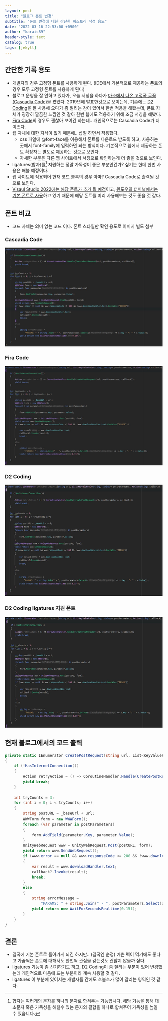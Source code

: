 ```yaml
---
layout: post
title: "블로그 폰트 변경"
subtitle: "폰트 변경에 대한 간단한 히스토리 작성 용도"
date: "2022-03-16 22:53:00 +0900"
author: "karais89"
header-style: text
catalog: true
tags: [jekyll]
---
```


## 간단한 기록 용도
- 개발자의 경우 고정형 폰트를 사용하게 된다. (IDE에서 기본적으로 제공하는 폰트의 경우 모두 고정형 폰트를 사용하게 된다)
- 블로그 운영을 잘 안하고 있다가, 오늘 서칭을 하다가 [마소에서 나온 고정폭 글꼴(Cascadia Code)][1]을 봤었다. 2019년에 발표한것으로 보이는데, 기존에는 [D2 Coding][2]을 잘 사용해 오다가 좀 질리는 감이 있어서 한번 적용을 해봤는데, 폰트 자체가 굉장히 깔끔한 느낌인 것 같아 한번 웹에도 적용하기 위해 조금 서칭을 해봤다.
- [Fira Code][3]의 경우도 괜찮아 보이긴 하는데.. 개인적으로는 Cascadia Code가 더 이쁘다.
- 웹 자체에 대한 지식이 없기 때문에.. 삽질 하면서 적용했다.
    - css 파일에 @font-face를 이용해서 폰트를 다운로드 받도록 하고, 사용하는 곳에서 font-family에 입력하면 되는 방식이다. 기본적으로 웹에서 제공하는 폰트 확장자는 별도로 제공하는 것으로 보인다.
    - 자세한 부분은 다른 웹 사이트에서 서칭으로 확인하는게 더 좋을 것으로 보인다.
- ligatures(합자)를[^1] 지원하는 정말 가독성이 좋은 부분인건가? 싶기는 한데 한번 사용은 해볼 예정이다.
- 웹 사이트에 적용되어 현재 코드 블록의 경우 아마? Cascadia Code로 출력될 것으로 보인다.
- [Visaul Studio 2022에는 해당 폰트가 추가 될 예정][4]이고, [윈도우의 터미널에서는 기본 폰트로 사용][5]하고 있기 때문에 해당 폰트를 미리 사용해보는 것도 좋을 것 같다.

## 폰트 비교
- 코드 자체는 의미 없는 코드 이다. 폰트 스타일만 확인 용도로 이미지 별도 첨부

### Cascadia Code
![cascadia-code](/img/in-post/jekyll/2022-03-16-cascadia-code.jpg)

### Fira Code
![fira-code](/img/in-post/jekyll/2022-03-16-fira-code.jpg)

### D2 Coding
![d2coding](/img/in-post/jekyll/2022-03-16-d2coding.jpg)

### D2 Coding ligatures 지원 폰트
![d2coding-l](/img/in-post/jekyll/2022-03-16-d2coding-l.jpg)

## 현재 블로그에서의 코드 출력
```cs
private static IEnumerator CreatePostRequest(string url, List<KeyValuePair<string, string>> postParameters, Action<string> callback)
{
    if (!HasInternetConnection())
    {
        Action retryAction = () => CoroutineHandler.Handle(CreatePostRequest(url, postParameters, callback));
        yield break;
    }
    
    int tryCounts = 3;
    for (int i = 0; i < tryCounts; i++)
    {
        string postURL = _baseUrl + url;
        WWWForm form = new WWWForm();
        foreach (var parameter in postParameters)
        {
            form.AddField(parameter.Key, parameter.Value);
        }
        UnityWebRequest www = UnityWebRequest.Post(postURL, form);
        yield return www.SendWebRequest();
        if (www.error == null && www.responseCode <= 200 && !www.downloadHandler.text.Contains("ERROR"))
        {
            var result = www.downloadHandler.text;
            callback?.Invoke(result);
            break;
        }
        else
        {
            string errorMessage =
                "PARAMS: " + string.Join(" - ", postParameters.Select(x => x.Key + ": " + x.Value));
            yield return new WaitForSecondsRealtime(0.15f);
        }
    }
}
```

## 결론
- 결국에 기본 폰트로 돌아가게 되긴 하지만.. (결국엔 순정) 예쁜 떡이 먹기에도 좋다고 가끔씩은 폰트에 대해서도 한번씩 관심을 갖는것도 괜찮지 않을까 싶다.
- ligatures 기능이 좀 신기하기도 하고, D2 Coding이 좀 질리는 부분이 있어 변경했는데 개인적으로 마음에 드는 부분이라 계속 사용할 것 같다.
- ligatures 이 부분에 있어서는 개발자들 간에도 호불호가 많이 갈리는 영역인 것 같다.

[1]: https://github.com/microsoft/cascadia-code/releases
[2]: https://github.com/naver/d2codingfont
[3]: https://github.com/tonsky/FiraCode
[4]: https://devblogs.microsoft.com/visualstudio/weve-upgraded-the-ui-in-visual-studio-2022/comment-page-3/
[5]: https://docs.microsoft.com/ko-kr/windows/terminal/cascadia-code

[^1]: 합자는 여러개의 문자를 하나의 문자로 합쳐주는 기능입니다. 해당 기능을 통해 대소문자 혹은 가독성을 해칠수 있는 문자의 결합을 하나로 합쳐주어 가독성을 높일 수 있습니다.